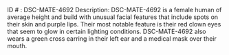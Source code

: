 ID # : DSC-MATE-4692
Description: DSC-MATE-4692 is a female human of average height and build with unusual facial features that include spots on their skin and purple lips. Their most notable feature is their red clown eyes that seem to glow in certain lighting conditions. DSC-MATE-4692 also wears a green cross earring in their left ear and a medical mask over their mouth.